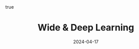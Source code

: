 ---
order: 11
title: Wide & Deep Learning
date: 2024-04-17
categories: [Research Interest, Recommender System]
tags: [Paper Review, Data Mining, Recommender System, Collaborative Filtering, Latent Factor Model, Deep Learning, Implicit Feedback, Hybrid Approach]
math: true
description: >-
    <ul type="square">
    <li><strong>Title</strong>: <a href="https://dl.acm.org/doi/abs/10.1145/2988450.2988454"><code>Wide & Deep Learning for Recommender Systems</code></a></li>
    <li><strong>Publisher</strong>: <em>DLRS</em></li>
    <li><strong>Published</strong>: <em>2016</em></li>
    </ul>
image:
    path: /_post_refer_img/RecommenderSystem/Thumbnail.jpg
---